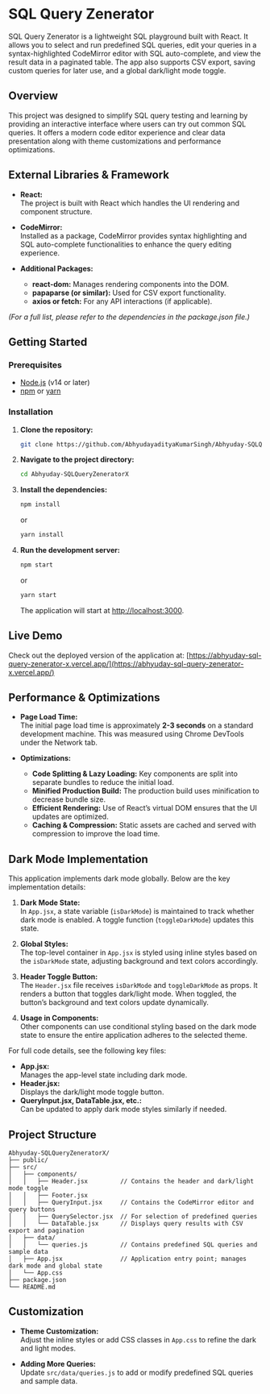 # SQL Query Zenerator

SQL Query Zenerator is a lightweight SQL playground built with React. It allows you to select and run predefined SQL queries, edit your queries in a syntax-highlighted CodeMirror editor with SQL auto-complete, and view the result data in a paginated table. The app also supports CSV export, saving custom queries for later use, and a global dark/light mode toggle.

## Overview

This project was designed to simplify SQL query testing and learning by providing an interactive interface where users can try out common SQL queries. It offers a modern code editor experience and clear data presentation along with theme customizations and performance optimizations.

## External Libraries & Framework

- **React:**  
  The project is built with React which handles the UI rendering and component structure.
  
- **CodeMirror:**  
  Installed as a package, CodeMirror provides syntax highlighting and SQL auto-complete functionalities to enhance the query editing experience.

- **Additional Packages:**  
  - **react-dom:** Manages rendering components into the DOM.
  - **papaparse (or similar):** Used for CSV export functionality.
  - **axios or fetch:** For any API interactions (if applicable).

*(For a full list, please refer to the dependencies in the package.json file.)*

## Getting Started

### Prerequisites

- [Node.js](https://nodejs.org/) (v14 or later)
- [npm](https://www.npmjs.com/) or [yarn](https://yarnpkg.com/)

### Installation

1. **Clone the repository:**

   ```bash
   git clone https://github.com/AbhyudayadityaKumarSingh/Abhyuday-SQLQueryZeneratorX.git
   ```

2. **Navigate to the project directory:**

   ```bash
   cd Abhyuday-SQLQueryZeneratorX
   ```

3. **Install the dependencies:**

   ```bash
   npm install
   ```

   or

   ```bash
   yarn install
   ```

4. **Run the development server:**

   ```bash
   npm start
   ```

   or

   ```bash
   yarn start
   ```

   The application will start at [http://localhost:3000](http://localhost:3000).

## Live Demo

Check out the deployed version of the application at: [https://abhyuday-sql-query-zenerator-x.vercel.app/](https://abhyuday-sql-query-zenerator-x.vercel.app/)

## Performance & Optimizations

- **Page Load Time:**  
  The initial page load time is approximately **2-3 seconds** on a standard development machine. This was measured using Chrome DevTools under the Network tab.

- **Optimizations:**  
  - **Code Splitting & Lazy Loading:** Key components are split into separate bundles to reduce the initial load.
  - **Minified Production Build:** The production build uses minification to decrease bundle size.
  - **Efficient Rendering:** Use of React’s virtual DOM ensures that the UI updates are optimized.
  - **Caching & Compression:** Static assets are cached and served with compression to improve the load time.

## Dark Mode Implementation

This application implements dark mode globally. Below are the key implementation details:

1. **Dark Mode State:**  
   In `App.jsx`, a state variable (`isDarkMode`) is maintained to track whether dark mode is enabled. A toggle function (`toggleDarkMode`) updates this state.

2. **Global Styles:**  
   The top-level container in `App.jsx` is styled using inline styles based on the `isDarkMode` state, adjusting background and text colors accordingly.

3. **Header Toggle Button:**  
   The `Header.jsx` file receives `isDarkMode` and `toggleDarkMode` as props. It renders a button that toggles dark/light mode. When toggled, the button’s background and text colors update dynamically.

4. **Usage in Components:**  
   Other components can use conditional styling based on the dark mode state to ensure the entire application adheres to the selected theme.

For full code details, see the following key files:

- **App.jsx:**  
  Manages the app-level state including dark mode.
- **Header.jsx:**  
  Displays the dark/light mode toggle button.
- **QueryInput.jsx, DataTable.jsx, etc.:**  
  Can be updated to apply dark mode styles similarly if needed.

## Project Structure

```
Abhyuday-SQLQueryZeneratorX/
├── public/
├── src/
│   ├── components/
│   │   ├── Header.jsx         // Contains the header and dark/light mode toggle
│   │   ├── Footer.jsx
│   │   ├── QueryInput.jsx     // Contains the CodeMirror editor and query buttons
│   │   ├── QuerySelector.jsx  // For selection of predefined queries
│   │   └── DataTable.jsx      // Displays query results with CSV export and pagination
│   ├── data/
│   │   └── queries.js         // Contains predefined SQL queries and sample data
│   ├── App.jsx                // Application entry point; manages dark mode and global state
│   └── App.css
├── package.json
└── README.md
```

## Customization

- **Theme Customization:**  
  Adjust the inline styles or add CSS classes in `App.css` to refine the dark and light modes.

- **Adding More Queries:**  
  Update `src/data/queries.js` to add or modify predefined SQL queries and sample data.

